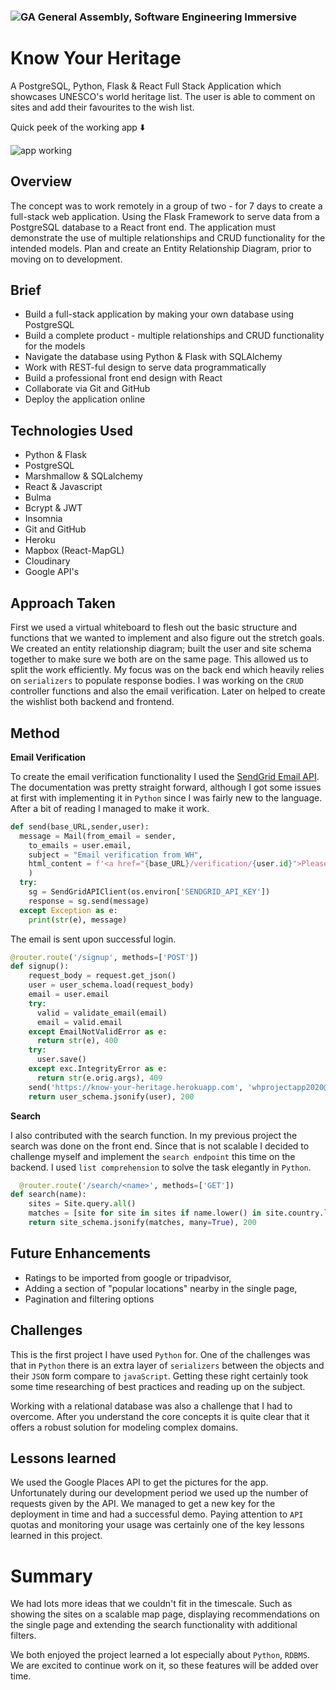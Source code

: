 ### ![GA](https://cloud.githubusercontent.com/assets/40461/8183776/469f976e-1432-11e5-8199-6ac91363302b.png) General Assembly, Software Engineering Immersive
 
# Know Your Heritage 
A PostgreSQL, Python, Flask & React Full Stack Application which showcases UNESCO's world heritage list. The user is able to comment on sites and add their favourites to the wish list. 


Quick peek of the working app ⬇️

![app working](heritage.gif)


## Overview
The concept was to work remotely in a group of two - for 7 days to create a full-stack web application. Using the Flask Framework to serve data from a PostgreSQL database to a React front end. The application must demonstrate the use of multiple relationships and CRUD functionality for the intended models. Plan and create an Entity Relationship Diagram, prior to moving on to development.
 
## Brief
- Build a full-stack application by making your own database using PostgreSQL
- Build a complete product - multiple relationships and CRUD functionality for the models
- Navigate the database using Python & Flask with SQLAlchemy
- Work with REST-ful design to serve data programmatically
- Build a professional front end design with React
- Collaborate via Git and GitHub
- Deploy the application online

 
## Technologies Used

- Python & Flask
- PostgreSQL
- Marshmallow & SQLalchemy
- React & Javascript
- Bulma
- Bcrypt & JWT
- Insomnia 
- Git and GitHub 
- Heroku
- Mapbox (React-MapGL)
- Cloudinary
- Google API's

   
## Approach Taken

First we used a virtual whiteboard to flesh out the basic structure and functions that we wanted to implement and also figure out the stretch goals. We created an entity relationship diagram;
built the user and site schema together to make sure we both are on the same page. This allowed us to split the work efficiently.
My focus was on the back end which heavily relies  on `serializers` to populate response bodies. I was working on the `CRUD` controller functions and also the email verification. Later on helped to create the wishlist both backend and frontend.

## Method
 
**Email Verification**

To create the email verification functionality I used the [SendGrid Email API](https://sendgrid.com/docs/API_Reference/index.html). 
The documentation was pretty straight forward, although I got some issues at first with implementing it in `Python` since I was fairly new to the language. After a bit of reading I managed to make it work.

```python
def send(base_URL,sender,user):
  message = Mail(from_email = sender,
    to_emails = user.email,
    subject = "Email verification from WH",
    html_content = f'<a href="{base_URL}/verification/{user.id}">Please click here to verify your email address</a>'
    )
  try:
    sg = SendGridAPIClient(os.environ['SENDGRID_API_KEY'])
    response = sg.send(message)
  except Exception as e:
    print(str(e), message)
```
The email is sent upon successful login. 

```python
@router.route('/signup', methods=['POST'])
def signup():
    request_body = request.get_json()
    user = user_schema.load(request_body)
    email = user.email
    try:
      valid = validate_email(email)
      email = valid.email
    except EmailNotValidError as e:
      return str(e), 400
    try: 
      user.save()
    except exc.IntegrityError as e:
      return str(e.orig.args), 409
    send('https://know-your-heritage.herokuapp.com', 'whprojectapp2020@gmail.com', user)
    return user_schema.jsonify(user), 200
```

**Search** 

I also contributed with the search function. In my previous project the search was done on the front end. Since that is not scalable I decided to challenge myself and implement the `search endpoint` this time on the backend. I used `list comprehension` to solve the task elegantly in `Python`.


```python
  @router.route('/search/<name>', methods=['GET'])
def search(name):
    sites = Site.query.all()
    matches = [site for site in sites if name.lower() in site.country.lower()]
    return site_schema.jsonify(matches, many=True), 200

 ```
## Future Enhancements
 - Ratings to be imported from google or tripadvisor,
 - Adding a section of "popular locations" nearby in the single page,
 - Pagination and filtering options
 
## Challenges

This is the first project I have used `Python` for. One of the challenges was that in `Python` there is an extra layer of `serializers` between the objects   and their `JSON` form  compare to `javaScript`. Getting these right certainly took some time researching of best practices and reading up on the subject.

Working with a relational database was also a challenge that I had to overcome. After you understand the core concepts it is quite clear that it offers a robust solution for modeling complex domains. 

## Lessons learned

We used the Google Places API to get the pictures for the app. Unfortunately during our development period we used up the number of requests given by the API. We managed to get a new key for the deployment in time and had a successful demo. Paying attention to `API` quotas and monitoring your usage was certainly  one of the key lessons learned in this project. 


# Summary

We had lots more ideas that we couldn't fit in the timescale. Such as showing the sites on a scalable map page, displaying recommendations on the single page and extending the search functionality with additional filters. 

We both enjoyed the project learned a lot especially about `Python`, `RDBMS`. We are excited to continue work on it, so these features will be added over time.
 

